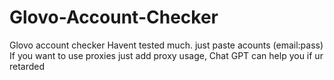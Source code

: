 # Glovo-Account-Checker
Glovo account checker
Havent tested much. just paste acounts (email:pass)
If you want to use proxies just add proxy usage, Chat GPT can help you if ur retarded

